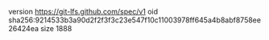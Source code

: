 version https://git-lfs.github.com/spec/v1
oid sha256:9214533b3a90d2f2f3f3c23e547f10c11003978ff645a4b8abf8758ee26424ea
size 1888
